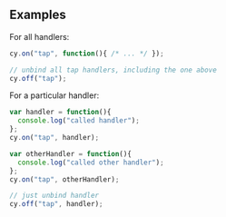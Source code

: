 ## Examples

For all handlers:

```js
cy.on("tap", function(){ /* ... */ });

// unbind all tap handlers, including the one above
cy.off("tap");
```

For a particular handler:

```js
var handler = function(){
  console.log("called handler");
};
cy.on("tap", handler);

var otherHandler = function(){
  console.log("called other handler");
};
cy.on("tap", otherHandler);

// just unbind handler
cy.off("tap", handler);
```